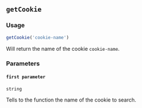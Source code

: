 ## `getCookie`

### Usage

```javascript
getCookie('cookie-name')
```

Will return the name of the cookie `cookie-name`.

### Parameters

#### `first parameter`

`string`

Tells to the function the name of the cookie to search.
